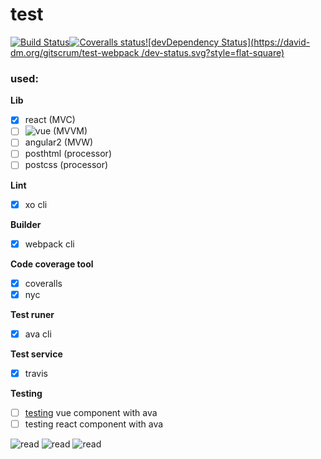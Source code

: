 # test
[![Build Status](https://img.shields.io/travis/GitScrum/test-webpack.svg?style=flat-square)](https://travis-ci.org/GitScrum/test-webpack)[![Coveralls status](https://img.shields.io/coveralls/GitScrum/test-webpack.svg?style=flat-square)](https://coveralls.io/r/GitScrum/test-webpack)[![devDependency Status](https://david-dm.org/gitscrum/test-webpack
/dev-status.svg?style=flat-square)](https://david-dm.org/gitscrum/test-webpack#info=devDependencies)

### used:

**Lib**
- [x] react (MVC)
- [ ] ![vue](https://github.com/vuejs/vue-loader) (MVVM)
- [ ] angular2 (MVW)
- [ ] posthtml (processor)
- [ ] postcss (processor)

**Lint**
- [x] xo cli

**Builder**
- [x] webpack cli

**Code coverage tool**
- [x] coveralls
- [x] nyc

**Test runer**
- [x] ava cli 

**Test service**
- [x] travis

**Testing**
- [ ] [testing](https://github.com/vuejs/vueify-example/blob/master/test/unit/a.spec.js#L23-L43) vue component with ava 
- [ ] testing react component with ava

![read](http://jslog.com/2014/10/02/react-with-webpack-part-1/)
![read](https://guides.github.com/features/mastering-markdown/)
![read](https://github.com/babel/babel-loader)



